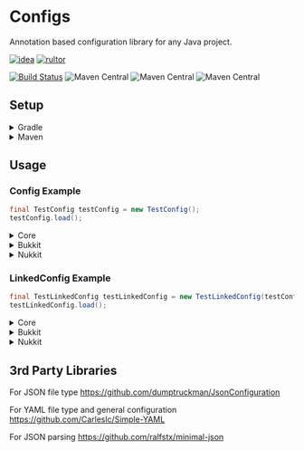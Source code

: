 # Configs
Annotation based configuration library for any Java project.

[![idea](https://www.elegantobjects.org/intellij-idea.svg)](https://www.jetbrains.com/idea/)
[![rultor](https://www.rultor.com/b/yegor256/rultor)](https://www.rultor.com/p/portlek/configs)

[![Build Status](https://travis-ci.com/portlek/configs.svg?branch=master)](https://travis-ci.com/portlek/configs)
![Maven Central](https://img.shields.io/maven-central/v/io.github.portlek/configs-core?label=configs-core)
![Maven Central](https://img.shields.io/maven-central/v/io.github.portlek/configs-bukkit?label=configs-bukkit)
![Maven Central](https://img.shields.io/maven-central/v/io.github.portlek/configs-nukkit?label=configs-nukkit)
## Setup

<details>
<summary>Gradle</summary>

```gradle
plugins {
    id "com.github.johnrengelman.shadow" version "5.2.0"
}

repositories {
    mavenCentral()
}

dependencies {
    // For the all project type
    implementation("io.github.portlek:configs-core:${version}")
    implementation("org.yaml:snakeyaml:1.26")
    // For the bukkit projects
    implementation("io.github.portlek:configs-bukkit:${version}")
    // For the nukkit projects
    implementation("io.github.portlek:configs-nukkit:${version}")
}

shadowJar {
    relocate('io.github.portlek.configs', "your.package.path.to.relocate")
    // other stuffs.
}
```
</details>

<details>
<summary>Maven</summary>

```xml
<dependencies>
    <!-- For the all project type -->
    <dependency>
      <groupId>io.github.portlek</groupId>
      <artifactId>configs-core</artifactId>
      <version>${version}</version>
    </dependency>
    <dependency>
      <groupId>org.yaml</groupId>
      <artifactId>snakeyaml</artifactId>
      <version>1.26</version>
    </dependency>
    <!-- For the bukkit projects -->
    <dependency>
      <groupId>io.github.portlek</groupId>
      <artifactId>configs-bukkit</artifactId>
      <version>${version}</version>
    </dependency>
    <!-- For the nukkit projects -->
    <dependency>
      <groupId>io.github.portlek</groupId>
      <artifactId>configs-nukkit</artifactId>
      <version>${version}</version>
    </dependency>
</dependencies>
```

Also you have to make relocation for the library with;

```xml
<plugin>
    <groupId>org.apache.maven.plugins</groupId>
    <artifactId>maven-shade-plugin</artifactId>
    <version>3.2.2</version>
    <configuration>
        <!-- Other settings -->
        <relocations>
            <relocation>
                <pattern>io.github.portlek.configs</pattern>
                <!-- Replace this -->
                <shadedPattern>[YOUR PACKAGE].configs</shadedPattern>
            </relocation>
        </relocations>
    </configuration>
    <executions>
        <execution>
            <phase>package</phase>
            <goals>
                <goal>shade</goal>
            </goals>
        </execution>
    </executions>
</plugin>
```
</details>

## Usage

### Config Example

```java
final TestConfig testConfig = new TestConfig();
testConfig.load();
```
<details>
<summary>Core</summary>

```java
import io.github.portlek.configs.structure.managed.FileManaged;
import io.github.portlek.configs.structure.managed.section.ConfigSection;
import io.github.portlek.configs.annnotations.*;

@Config(
  name = "config"
)
public final class TestConfig extends FileManaged {

  @Instance
  public final TestConfig.TestSection testSection = new TestConfig.TestSection();

  @Property
  public String test = "test";

  @Section(path = "test-section")
  public final class TestSection extends ConfigSection {

    @Property(path = "test-section-string")
    public String testSectionString = "test";

  }

}
```

The result will be like that;

```yml
test: 'test'
test-section:
  test-section-string: 'test'
```
</details>

<details>
<summary>Bukkit</summary>

```java
import io.github.portlek.configs.bukkit.BukkitManaged;
import io.github.portlek.configs.bukkit.BukkitSection;
import io.github.portlek.configs.annnotations.*;

@Config(
  name = "config"
)
public final class TestConfig extends BukkitManaged {

  @Instance
  public final TestConfig.TestSection testSection = new TestConfig.TestSection();

  @Property
  public String test = "test";

  @Section(path = "test-section")
  public final class TestSection extends BukkitSection {

    @Property(path = "test-section-string")
    public String testSectionString = "test";

  }

}
```

The result will be like that;

```yml
test: 'test'
test-section:
  test-section-string: 'test'
```
</details>

<details>
<summary>Nukkit</summary>

```java
import io.github.portlek.configs.nukkit.NukkitManaged;
import io.github.portlek.configs.nukkit.NukkitSection;
import io.github.portlek.configs.annnotations.*;

@Config(
  name = "config"
)
public final class TestConfig extends NukkitManaged {

  @Instance
  public final TestConfig.TestSection testSection = new TestConfig.TestSection();

  @Property
  public String test = "test";

  @Section(path = "test-section")
  public final class TestSection extends NukkitSection {

    @Property(path = "test-section-string")
    public String testSectionString = "test";

  }

}
```

The result will be like that;

```yml
test: 'test'
test-section:
  test-section-string: 'test'
```
</details>

### LinkedConfig Example

```java
final TestLinkedConfig testLinkedConfig = new TestLinkedConfig(testConfig);
testLinkedConfig.load();
```
<details>
<summary>Core</summary>

```java
import io.github.portlek.configs.structure.LinkedFileManaged;
import io.github.portlek.configs.util.MapEntry;
import io.github.portlek.configs.annnotations.*;

@LinkedConfig(files = {
  @LinkedFile(
    id = "en",
    config = Config(
      name = "en"
    )
  ),
  @LinkedFile(
    id = "tr",
    config = @Config(
      name = "tr"
    )
  ),
})
public final class TestLinkedConfig extends LinkedFileManaged {

  public TestLinkedConfig(@NotNull final TestConfig testConfig) {
    super(() -> testConfig.language, MapEntry.from("config", testConfig));
  }

  @NotNull
  public TestConfig getConfig() {
    return (TestConfig) this.pull("config");
  }

  @Property
  public String same_in_every_language = match(s -> 
      Optional.of("Same in every language!"));

  @Property
  public String test = match(s -> {
    if (s.equals("en")) {
      return Optional.of("English words!");
    } else if (s.equals("tr")) {
      return Optional.of("Türkçe kelimeler!");
    }
    return Optional.empty();
  });

}
```

The result will be like that;

(en.yml file)
```yml
test: 'English words!'
same-in-every-language: 'Same in every language!'
```
(tr.yml file)
```yml
test: 'Türkçe kelimeler!'
same-in-every-language: 'Same in every language!'
```
</details>

<details>
<summary>Bukkit</summary>

```java
import io.github.portlek.configs.bukkit.BukkitLinkedManaged;
import io.github.portlek.configs.util.MapEntry;

@LinkedConfig(files = {
  @LinkedFile(
    id = "en",
    config = @Config(
      name = "en"
    )
  ),
  @LinkedFile(
    id = "tr",
    config = @Config(
      name = "tr"
    )
  ),
})
public final class TestLinkedConfig extends BukkitLinkedManaged {

  public TestLinkedConfig(@NotNull final TestConfig testConfig) {
    super(() -> testConfig.language, MapEntry.from("config", testConfig));
  }

  @NotNull
  public TestConfig getConfig() {
    return (TestConfig) this.pull("config");
  }

  @Property
  public String same_in_every_language = match(s -> 
      Optional.of("Same in every language!"));

  @Property
  public String test = match(s -> {
    if (s.equals("en")) {
      return Optional.of("English words!");
    } else if (s.equals("tr")) {
      return Optional.of("Türkçe kelimeler!");
    }
    return Optional.empty();
  });

}
```

The result will be like that;

(en.yml file)
```yml
test: 'English words!'
same-in-every-language: 'Same in every language!'
```
(tr.yml file)
```yml
test: 'Türkçe kelimeler!'
same-in-every-language: 'Same in every language!'
```
</details>

<details>
<summary>Nukkit</summary>

```java
import io.github.portlek.configs.nukkit.NukkitLinkedManaged;
import io.github.portlek.configs.util.MapEntry;
import io.github.portlek.configs.annotations.*;

@LinkedConfig(files = {
  @LinkedFile(
    id = "en",
    config = @Config(
      name = "en"
    )
  ),
  @LinkedFile(
    id = "tr",
    config = @Config(
      name = "tr"
    )
  ),
})
public final class TestLinkedConfig extends NukkitLinkedManaged {

  public TestLinkedConfig(@NotNull final TestConfig testConfig) {
    super(() -> testConfig.language, MapEntry.from("config", testConfig));
  }

  @NotNull
  public TestConfig getConfig() {
    return (TestConfig) this.pull("config");
  }

  @Property
  public String same_in_every_language = match(s -> 
      Optional.of("Same in every language!"));

  @Property
  public String test = match(s -> {
    if (s.equals("en")) {
      return Optional.of("English words!");
    } else if (s.equals("tr")) {
      return Optional.of("Türkçe kelimeler!");
    }
    return Optional.empty();
  });

}
```

The result will be like that;

(en.yml file)
```yml
test: 'English words!'
same-in-every-language: 'Same in every language!'
```
(tr.yml file)
```yml
test: 'Türkçe kelimeler!'
same-in-every-language: 'Same in every language!'
```
</details>

## 3rd Party Libraries
For JSON file type https://github.com/dumptruckman/JsonConfiguration

For YAML file type and general configuration https://github.com/Carleslc/Simple-YAML

For JSON parsing https://github.com/ralfstx/minimal-json
